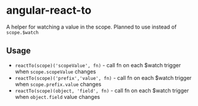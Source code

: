 angular-react-to
================

A helper for watching a value in the scope.
Planned to use instead of `scope.$watch`

## Usage

  * `reactTo(scope)('scopeValue', fn)`      - call fn on each $watch trigger when `scope.scopeValue` changes
  * `reactTo(scope)('prefix','value', fn)`  - call fn on each $watch trigger when `scope.prefix.value` changes
  * `reactTo(scope)(object, 'field', fn)`   - call fn on each $watch trigger when `object.field` value changes
